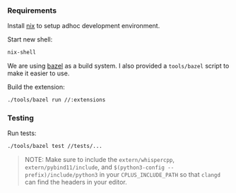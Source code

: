 ### Requirements

Install [nix](https://nixos.org/download.html#nix-install-linux) to setup adhoc
development environment.

Start new shell:

```bash
nix-shell
```

We are using [bazel](https://bazel.build/) as a build system. I also provided a `tools/bazel` script to make it easier to use.

Build the extension:

```bash
./tools/bazel run //:extensions
```

### Testing

Run tests:

```bash
./tools/bazel test //tests/...
```

> NOTE: Make sure to include the `extern/whispercpp`, `extern/pybind11/include`, and ```$(python3-config --prefix)/include/python3```  in your `CPLUS_INCLUDE_PATH` so that `clangd` can find the headers in your editor.
